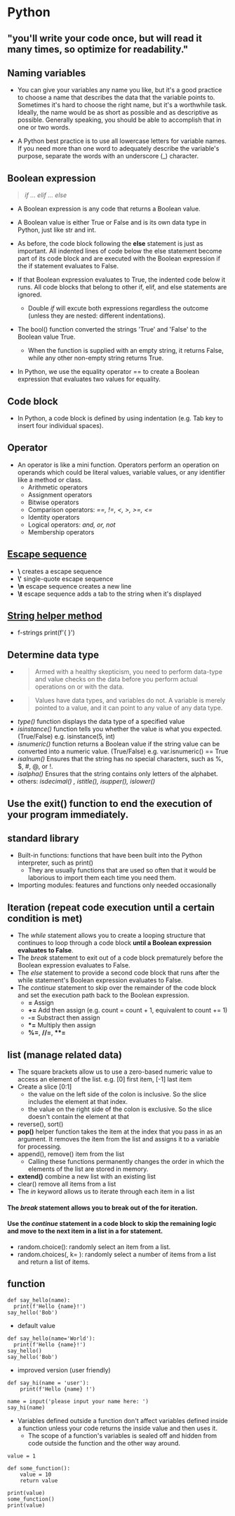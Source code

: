 # Python
## "you'll write your code once, but will read it many times, so optimize for readability."

## Naming variables
- You can give your variables any name you like, but it's a good practice to choose a name that describes the data that the variable points to. Sometimes it's hard to choose the right name, but it's a worthwhile task. Ideally, the name would be as short as possible and as descriptive as possible. Generally speaking, you should be able to accomplish that in one or two words.

- A Python best practice is to use all lowercase letters for variable names. If you need more than one word to adequately describe the variable's purpose, separate the words with an underscore (_) character.

## Boolean expression
> *if ... elif ... else*
- A Boolean expression is any code that returns a Boolean value. 
- A Boolean value is either True or False and is its own data type in Python, just like str and int.
- As before, the code block following the **else** statement is just as important. All indented lines of code below the else statement become part of its code block and are executed with the Boolean expression if the if statement evaluates to False.
- If that Boolean expression evaluates to True, the indented code below it runs. All code blocks that belong to other if, elif, and else statements are ignored.
  - Double *if* will excute both expressions regardless the outcome (unless they are nested: different indentations).
 
- The bool() function converted the strings 'True' and 'False' to the Boolean value True. 
  - When the function is supplied with an empty string, it returns False, while any other non-empty string returns True.
- In Python, we use the equality operator == to create a Boolean expression that evaluates two values for equality.
## Code block
- In Python, a code block is defined by using indentation (e.g. Tab key to insert four individual spaces).
## Operator
- An operator is like a mini function. Operators perform an operation on operands which could be literal values, variable values, or any identifier like a method or class. 
  - Arithmetic operators
  - Assignment operators
  - Bitwise operators
  - Comparison operators: *==, !=, <, >, >=, <=*
  - Identity operators
  - Logical operators: *and, or, not*
  - Membership operators
## [Escape sequence](https://docs.microsoft.com/en-us/learn/modules/python-format-strings/2-exercise-format-string-literals)
-  **\\** creates a escape sequence
-  **\\'** single-quote escape sequence 
-  **\n** escape sequence creates a new line
-  **\t** escape sequence adds a tab to the string when it's displayed
## [String helper method](https://docs.microsoft.com/en-us/learn/modules/python-format-strings/3-exercise-string-helper-functions)
- f-strings print(f'{ }')
## Determine data type
- > Armed with a healthy skepticism, you need to perform data-type and value checks on the data before you perform actual operations on or with the data.
- > Values have data types, and variables do not. A variable is merely pointed to a value, and it can point to any value of any data type.
- *type()* function displays the data type of a specified value
- *isinstance()* function tells you whether the value is what you expected. (True/False) e.g. isinstance(5, int) 
- *isnumeric()* function returns a Boolean value if the string value can be converted into a numeric value. (True/False) e.g. var.isnumeric() == True
- *isalnum()* Ensures that the string has no special characters, such as %, $, #, @, or !.
- *isalpha()* Ensures that the string contains only letters of the alphabet.
- others: *isdecimal()	, istitle(), isupper(), islower()*
## Use the exit() function to end the execution of your program immediately.
## standard library
- Built-in functions: functions that have been built into the Python interpreter, such as print() 
  - They are usually functions that are used so often that it would be laborious to import them each time you need them.
- Importing modules: features and functions only needed occasionally
## Iteration (repeat code execution until a certain condition is met)
- The *while* statement allows you to create a looping structure that continues to loop through a code block **until a Boolean expression evaluates to False**.
- The *break* statement to exit out of a code block prematurely before the Boolean expression evaluates to False.
- The *else* statement to provide a second code block that runs after the while statement's Boolean expression evaluates to False.
- The *continue* statement to skip over the remainder of the code block and set the execution path back to the Boolean expression.
  - **=**	Assign
  - **+=** Add then assign (e.g. count = count + 1, equivalent to count += 1)
  - **-=** Substract then assign
  - **\*=** Multiply then assign
  - **%=**, **//=**, **\**=**
## list (manage related data)
-  The square brackets allow us to use a zero-based numeric value to access an element of the list. e.g. \[0] first item, \[-1] last item
-  Create a slice \[0:1] 
    -  the value on the left side of the colon is inclusive. So the slice includes the element at that index. 
    -  the value on the right side of the colon is exclusive. So the slice doesn't contain the element at that
- reverse(), sort()
- **pop()** helper function takes the item at the index that you pass in as an argument. It removes the item from the list and assigns it to a variable for processing.
- append(), remove() item from the list
    - Calling these functions permanently changes the order in which the elements of the list are stored in memory.
- **extend()** combine a new list with an existing list
- clear() remove all items from a list
- The *in* keyword allows us to iterate through each item in a list
#### The *break* statement allows you to break out of the for iteration.
#### Use the *continue* statement in a code block to skip the remaining logic and move to the next item in a list in a for statement.
- random.choice(): randomly select an item from a list. 
- random.choices(, k= ): randomly select a number of items from a list and return a list of items. 

## function

```
def say_hello(name):
  print(f'Hello {name}!')
say_hello('Bob')
```
- default value
```
def say_hello(name='World'):
  print(f'Hello {name}!')
say_hello()
say_hello('Bob')
```
- improved version (user friendly)
```
def say_hi(name = 'user'):
    print(f'Hello {name} !')

name = input('please input your name here: ')
say_hi(name)
```
- Variables defined outside a function don't affect variables defined inside a function unless your code returns the inside value and then uses it. 
  - The scope of a function's variables is sealed off and hidden from code outside the function and the other way around.
```
value = 1

def some_function():
    value = 10
    return value

print(value)
some_function()
print(value)
```
